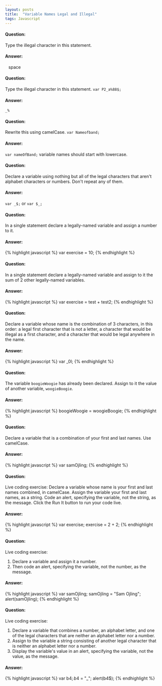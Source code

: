 ```yaml
---
layout: posts
title:  "Variable Names Legal and Illegal"
tags: Javascript
---
```


#### Question:
Type the illegal character in this statement.

#### Answer:
` ` space

#### Question:
Type the illegal character in this statement.
`var P2_a%88$;`

#### Answer:
`_%`

#### Question:
Rewrite this using camelCase.
`var Nameofband;`

#### Answer:
`var nameOfBand;` variable names should start with lowercase.

#### Question:
Declare a variable using nothing but all of the legal characters that aren't alphabet characters or numbers. Don't repeat any of them.

#### Answer:
`var _$;` or `var $_;`

#### Question:
In a single statement declare a legally-named variable and assign a number to it.

#### Answer:
{% highlight javascript %}
	var exercise = 10;
{% endhighlight %}

#### Question:
In a single statement declare a legally-named variable and assign to it the sum of 2 other legally-named variables.

#### Answer:
{% highlight javascript %}
	var exercise = test + test2;
{% endhighlight %}

#### Question:
Declare a variable whose name is the combination of 3 characters, in this order: a legal first character that is not a letter, a character that would be illegal as a first character, and a character that would be legal anywhere in the name.

#### Answer:
{% highlight javascript %}
	var _0l;
{% endhighlight %}

#### Question:
The variable `boogieWoogie` has already been declared. Assign to it the value of another variable, `woogieBoogie`.

#### Answer:
{% highlight javascript %}
	boogieWoogie = woogieBoogie;
{% endhighlight %}

#### Question:
Declare a variable that is a combination of your first and last names. Use camelCase.

#### Answer:
{% highlight javascript %}
	var samOjling;
{% endhighlight %}

#### Question:
Live coding exercise:
Declare a variable whose name is your first and last names combined, in camelCase.
Assign the variable your first and last names, as a string.
Code an alert, specifying the variable, not the string, as the message.
Click the Run It button to run your code live.

#### Answer:
{% highlight javascript %}
	var exercise;
	exercise = 2 + 2;
{% endhighlight %}

#### Question:
Live coding exercise: 
1) Declare a variable and assign it a number. 
2) Then code an alert, specifying the variable, not the number, as the message.

#### Answer:
{% highlight javascript %}
	var samOjling;
	samOjling = "Sam Ojling";
	alert(samOjling);
{% endhighlight %}

#### Question:
Live coding exercise:
1) Declare a variable that combines a number, an alphabet letter, and one of the legal characters that are neither an alphabet letter nor a number.
2) Assign to the variable a string consisting of another legal character that is neither an alphabet letter nor a number.
3) Display the variable's value in an alert, specifying the variable, not the value, as the message.

#### Answer:
{% highlight javascript %}
	var b4$;
	b4$ = "_";
	alert(b4$);
{% endhighlight %}